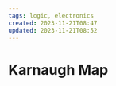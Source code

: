 ```yaml
---
tags: logic, electronics
created: 2023-11-21T08:47
updated: 2023-11-21T08:52
---
```


# Karnaugh Map
